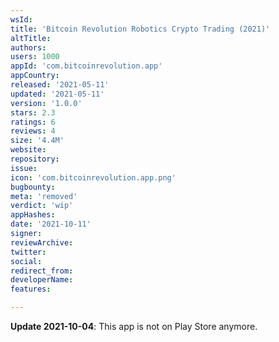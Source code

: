 ```yaml
---
wsId: 
title: 'Bitcoin Revolution Robotics Crypto Trading (2021)'
altTitle: 
authors: 
users: 1000
appId: 'com.bitcoinrevolution.app'
appCountry: 
released: '2021-05-11'
updated: '2021-05-11'
version: '1.0.0'
stars: 2.3
ratings: 6
reviews: 4
size: '4.4M'
website: 
repository: 
issue: 
icon: 'com.bitcoinrevolution.app.png'
bugbounty: 
meta: 'removed'
verdict: 'wip'
appHashes: 
date: '2021-10-11'
signer: 
reviewArchive: 
twitter: 
social: 
redirect_from: 
developerName: 
features: 

---
```


**Update 2021-10-04**: This app is not on Play Store anymore.

